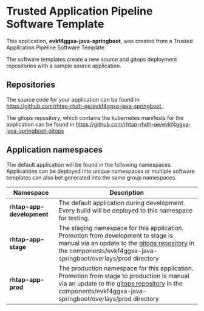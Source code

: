 # Trusted Application Pipeline Software Template

This application, **evkf4ggxa-java-springboot**, was created from a Trusted Application Pipeline Software Template.

The software templates create a new source and gitops deployment repositories with a sample source application. 

## Repositories

The source code for your application can be found in [https://github.com/rhtap-rhdh-qe/evkf4ggxa-java-springboot ](https://github.com/rhtap-rhdh-qe/evkf4ggxa-java-springboot ).
 
The gitops repository, which contains the kubernetes manifests for the application can be found in 
[https://github.com/rhtap-rhdh-qe/evkf4ggxa-java-springboot-gitops ](https://github.com/rhtap-rhdh-qe/evkf4ggxa-java-springboot-gitops ) 

## Application namespaces 

The default application will be found in the following namespaces. Applications can be deployed into unique namespaces or multiple software templates can also bet generated into the same group namespaces.  

|  Namespace   |  Description   |  
| -------- | -------- |   
| **rhtap-app-development** | The default application during development. Every build will be deployed to this namespace for testing. | 
| **rhtap-app-stage** | The staging namespace for this application. Promotion from development to stage is manual via an update to the [gitops repository](https://github.com/rhtap-rhdh-qe/evkf4ggxa-java-springboot-gitops ) in the components/evkf4ggxa-java-springboot/overlays/prod directory |  
| **rhtap-app-prod** | The production namespace for this application. Promotion from stage to production is manual via an update to the [gitops repository](https://github.com/rhtap-rhdh-qe/evkf4ggxa-java-springboot-gitops ) in the components/evkf4ggxa-java-springboot/overlays/prod directory | 